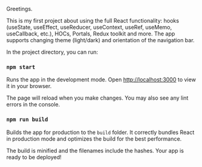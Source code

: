 Greetings.

This is my first project about using the full React functionality: hooks (useState, useEffect, useReducer, useContext, useRef, useMemo, useCallback, etc.), HOCs, Portals, Redux toolkit and more.
The app supports changing theme (light/dark) and orientation of the navigation bar.

In the project directory, you can run:

### `npm start`

Runs the app in the development mode.
Open [http://localhost:3000](http://localhost:3000) to view it in your browser.

The page will reload when you make changes.
You may also see any lint errors in the console.

### `npm run build`

Builds the app for production to the `build` folder.
It correctly bundles React in production mode and optimizes the build for the best performance.

The build is minified and the filenames include the hashes.
Your app is ready to be deployed!
